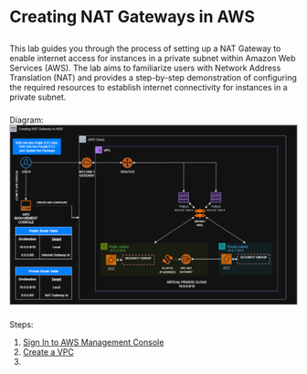 # Creating NAT Gateways in AWS
##
This lab guides you through the process of setting up a NAT Gateway to enable internet access for instances in a private subnet within Amazon Web Services (AWS). The lab aims to familiarize users with Network Address Translation (NAT) and provides a step-by-step demonstration of configuring the required resources to establish internet connectivity for instances in a private subnet.
###
Diagram:
![CreateNATGateway](Images/Diagram/Create_NAT_Gateway_Diagram.png)
###
Steps:
1. [Sign In to AWS Management Console](SignIn.md)
2. [Create a VPC](Create_VPC.md)
3. 

